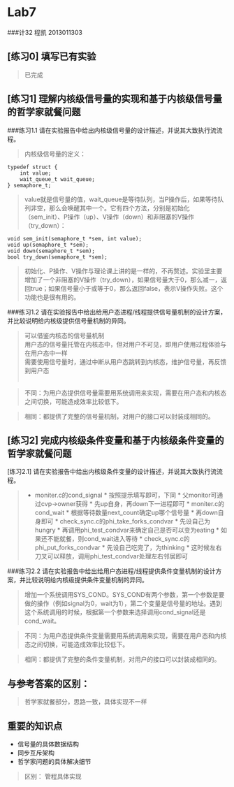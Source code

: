 # Lab7

###计32 程凯 2013011303

## [练习0] 填写已有实验

> 已完成

## [练习1] 理解内核级信号量的实现和基于内核级信号量的哲学家就餐问题

###练习1.1 请在实验报告中给出内核级信号量的设计描述，并说其大致执行流流程。

> 内核级信号量的定义：

```
typedef struct {
    int value;
    wait_queue_t wait_queue;
} semaphore_t;
```

> value就是信号量的值，wait_queue是等待队列，当P操作后，如果等待队列非空，那么会唤醒其中一个。它有四个方法，分别是初始化（sem_init）、P操作（up）、V操作（down）和非阻塞的V操作（try_down）：

```
void sem_init(semaphore_t *sem, int value);
void up(semaphore_t *sem);
void down(semaphore_t *sem);
bool try_down(semaphore_t *sem);
```

> 初始化、P操作、V操作与理论课上讲的是一样的，不再赘述。实验里主要增加了一个非阻塞的V操作（try_down），如果信号量大于0，那么减一，返回true；如果信号量小于或等于0，那么返回false，表示V操作失败。这个功能也是很有用的。

###练习1.2 请在实验报告中给出给用户态进程/线程提供信号量机制的设计方案，并比较说明给内核级提供信号量机制的异同。

> 可以借鉴内核态的信号量机制<br>
用户态的信号量托管在内核态中，但对用户不可见，即用户使用过程体验与在用户态中一样<br>
需要使用信号量时，通过中断从用户态跳转到内核态，维护信号量，再反馈到用户态<br><br>

> 不同：为用户态提供信号量需要用系统调用来实现，需要在用户态和内核态之间切换，可能造成效率比较低下。

> 相同：都提供了完整的信号量机制，对用户的接口可以封装成相同的。

## [练习2] 完成内核级条件变量和基于内核级条件变量的哲学家就餐问题

[练习2.1] 请在实验报告中给出内核级条件变量的设计描述，并说其大致执行流流程。

> * moniter.c的cond_signal
		* 按照提示填写即可，下同
		* 父monitor可通过cvp->owner获得
		* 先up自身，再down下一进程即可
	 * moniter.c的cond_wait
		* 根据等待数量next_count确定up哪个信号量
		* 再down自身即可
	 * check_sync.c的phi_take_forks_condvar
		* 先设自己为hungry
		* 再调用phi_test_condvar来确定自己是否可以变为eating
		* 如果还不能就餐，则cond_wait进入等待
	* check_sync.c的phi_put_forks_condvar
		* 先设自己吃完了，为thinking
		* 这时候左右刀叉可以释放，调用phi_test_condvar处理左右邻居即可


###练习2.2 请在实验报告中给出给用户态进程/线程提供条件变量机制的设计方案，并比较说明给内核级提供条件变量机制的异同。

> 增加一个系统调用SYS_COND。SYS_COND有两个参数，第一个参数是要做的操作（例如signal为0，wait为1），第二个变量是信号量的地址。遇到这个系统调用的时候，根据第一个参数来选择调用cond_signal还是cond_wait。

> 不同：为用户态提供条件变量需要用系统调用来实现，需要在用户态和内核态之间切换，可能造成效率比较低下。

> 相同：都提供了完整的条件变量机制，对用户的接口可以封装成相同的。

## 与参考答案的区别：

> 哲学家就餐部分，思路一致，具体实现不一样

## 重要的知识点

* 信号量的具体数据结构
* 同步互斥架构
* 哲学家问题的具体解决细节

> 区别： 管程具体实现
